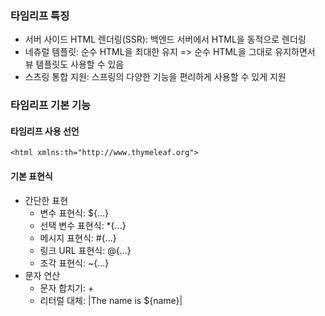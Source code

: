 ### 타임리프 특징
- 서버 사이드 HTML 렌더링(SSR): 백엔드 서버에서 HTML을 동적으로 렌더링
- 네츄럴 템플릿: 순수 HTML을 최대한 유지 => 순수 HTML을 그대로 유지하면서 뷰 템플릿도 사용할 수 있음
- 스츠링 통합 지원: 스프링의 다양한 기능을 편리하게 사용할 수 있게 지원

### 타임리프 기본 기능
#### 타임리프 사용 선언
```<html xmlns:th="http://www.thymeleaf.org">```
#### 기본 표현식
- 간단한 표현
  - 변수 표현식: ${...}
  - 선택 변수 표현식: *{...}
  - 메시지 표현식: #{...}
  - 링크 URL 표현식: @{...}
  - 조각 표현식: ~{...}
- 문자 연산
  - 문자 합치기: +
  - 리터럴 대체: |The name is ${name}|
